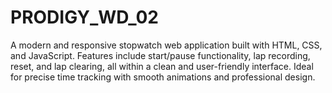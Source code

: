 # PRODIGY_WD_02
A modern and responsive stopwatch web application built with HTML, CSS, and JavaScript. Features include start/pause functionality, lap recording, reset, and lap clearing, all within a clean and user-friendly interface. Ideal for precise time tracking with smooth animations and professional design.
